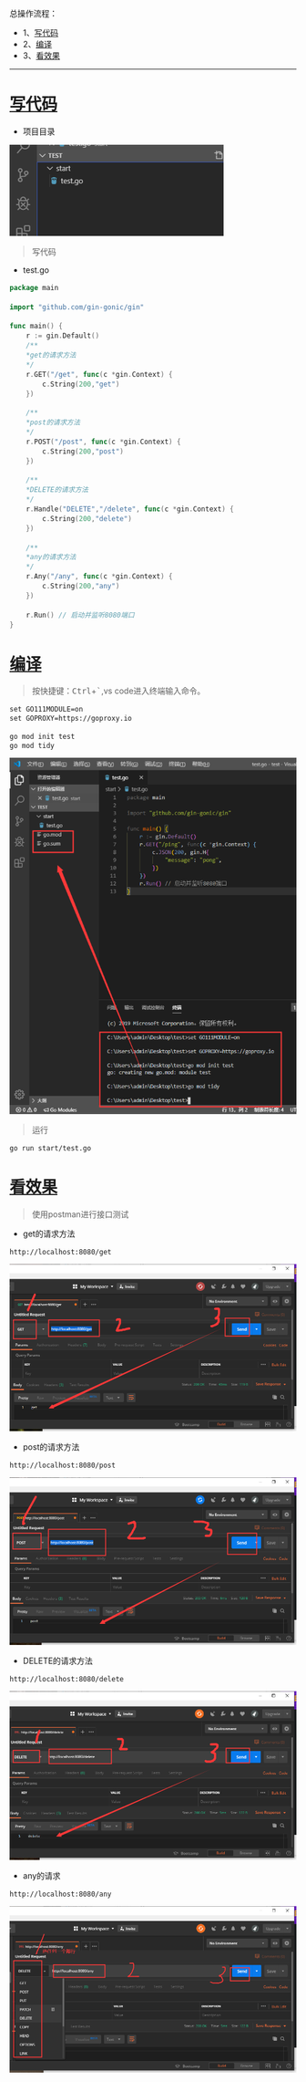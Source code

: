 总操作流程：
- 1、[写代码](#go-01)
- 2、[编译](#go-02)
- 3、[看效果](#go-03)

***

# <a name="go-01" href="#" >写代码</a>

- 项目目录

![](image/1-1.png)

> 写代码

- test.go

```go
package main

import "github.com/gin-gonic/gin"

func main() {
	r := gin.Default() 
	/**
	*get的请求方法
	*/
	r.GET("/get", func(c *gin.Context) {
		c.String(200,"get")
	})

	/**
	*post的请求方法
	*/
	r.POST("/post", func(c *gin.Context) {
		c.String(200,"post")
	})

	/**
	*DELETE的请求方法
	*/
	r.Handle("DELETE","/delete", func(c *gin.Context) {
		c.String(200,"delete")
	})

	/**
	*any的请求方法
	*/
	r.Any("/any", func(c *gin.Context) {
		c.String(200,"any")
	})

	r.Run() // 启动并监听8080端口
}
```

# <a name="go-02" href="#" >编译</a>

> 按快捷键：<kbd>Ctrl</kbd>+<kbd>`</kbd>,vs code进入终端输入命令。

```shell
set GO111MODULE=on
set GOPROXY=https://goproxy.io

go mod init test
go mod tidy

```

![](image/1-2.png)

> 运行

```shell
go run start/test.go
```

# <a name="go-03" href="#" >看效果</a>

> 使用postman进行接口测试

- get的请求方法

```
http://localhost:8080/get
```

![](image/2-1.png)

- post的请求方法

```
http://localhost:8080/post
```

![](image/2-2.png)

- DELETE的请求方法

```
http://localhost:8080/delete
```

![](image/2-3.png)


- any的请求

```
http://localhost:8080/any
```

![](image/2-4.png)